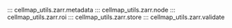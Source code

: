 ::: cellmap_utils.zarr.metadata
::: cellmap_utils.zarr.node
::: cellmap_utils.zarr.roi
::: cellmap_utils.zarr.store
::: cellmap_utils.zarr.validate